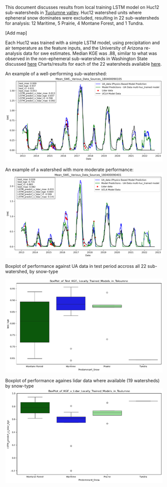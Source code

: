 This document discusses results from local training LSTM model on Huc12 sub-watersheds in [Tuolumne valley](basin_fact_sheets/Tuolumne.md).  Huc12 watershed units where epheneral snow dominates were excluded, resulting in 22 sub-watersheds for analysis: 12 Maritime, 5 Prairie, 4 Montane Forest, and 1 Tundra.   

[Add map] 

Each Huc12 was trained with a simple LSTM model, using precipitation and air temperature as the feature inputs, and the University of Arizona re-analysis data for swe estimates. Median KGE was .88, similar to what was observed in the non-ephemeral sub-watersheds in Washington State discussed [here](Ex2_VariationByHuc.md) Charts/results for each of the 22 watersheds available [here](../notebooks/Toloumne/charts/Local_Training_Results).

An example of a well-performing sub-watershed: 
![Good Example](../notebooks/Toloumne/charts/Local_Training_Results/UA_Results_and_Lidar_for_huc_180400090105_w_UCLA_dat.png)

An example of a watershed with more moderate performance: 
![Mid Example](../notebooks/Toloumne/charts/Local_Training_Results/UA_Results_and_Lidar_for_huc_180400090401_w_UCLA_dat.png)

Boxplot of performance against UA data in test period accross all 22 sub-watershed, by snow-type 

![](../notebooks/Toloumne/charts/BoxPlot_of_Test_KGE__Locally_Trained_Models_in_Toloumne.png)

Boxplot of performance againes lidar data where available (19 watersheds) by snow-type
![](../notebooks/Toloumne/charts/BoxPlot_of_KGE_v_Lidar_Locally_Trained_Models_in_Toulumne.png)


